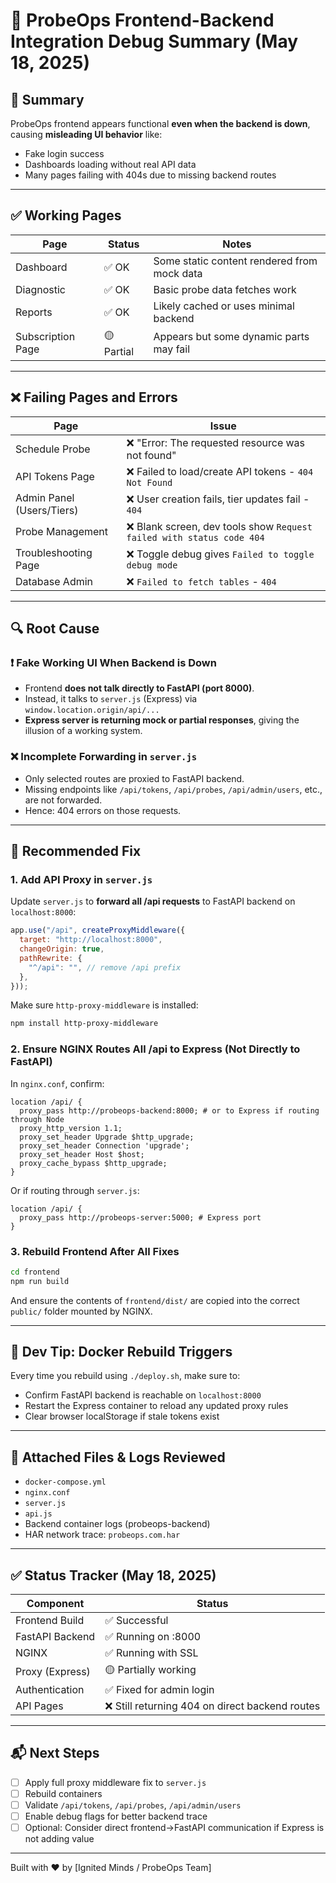 
# 🧪 ProbeOps Frontend-Backend Integration Debug Summary (May 18, 2025)

## 📌 Summary

ProbeOps frontend appears functional **even when the backend is down**, causing **misleading UI behavior** like:
- Fake login success
- Dashboards loading without real API data
- Many pages failing with 404s due to missing backend routes

---

## ✅ Working Pages

| Page                | Status     | Notes                                      |
|---------------------|------------|--------------------------------------------|
| Dashboard           | ✅ OK       | Some static content rendered from mock data |
| Diagnostic          | ✅ OK       | Basic probe data fetches work               |
| Reports             | ✅ OK       | Likely cached or uses minimal backend       |
| Subscription Page   | 🟡 Partial | Appears but some dynamic parts may fail     |

---

## ❌ Failing Pages and Errors

| Page                       | Issue                                                                      |
|----------------------------|-----------------------------------------------------------------------------|
| Schedule Probe             | ❌ "Error: The requested resource was not found"                            |
| API Tokens Page            | ❌ Failed to load/create API tokens - `404 Not Found`                       |
| Admin Panel (Users/Tiers)  | ❌ User creation fails, tier updates fail - `404`                           |
| Probe Management           | ❌ Blank screen, dev tools show `Request failed with status code 404`       |
| Troubleshooting Page       | ❌ Toggle debug gives `Failed to toggle debug mode`                         |
| Database Admin             | ❌ `Failed to fetch tables` - `404`                                         |

---

## 🔍 Root Cause

### ❗ Fake Working UI When Backend is Down
- Frontend **does not talk directly to FastAPI (port 8000)**.
- Instead, it talks to `server.js` (Express) via `window.location.origin/api/...`
- **Express server is returning mock or partial responses**, giving the illusion of a working system.

### ❌ Incomplete Forwarding in `server.js`
- Only selected routes are proxied to FastAPI backend.
- Missing endpoints like `/api/tokens`, `/api/probes`, `/api/admin/users`, etc., are not forwarded.
- Hence: 404 errors on those requests.

---

## 🔧 Recommended Fix

### 1. Add API Proxy in `server.js`

Update `server.js` to **forward all /api requests** to FastAPI backend on `localhost:8000`:

```js
app.use("/api", createProxyMiddleware({
  target: "http://localhost:8000",
  changeOrigin: true,
  pathRewrite: {
    "^/api": "", // remove /api prefix
  },
}));
```

Make sure `http-proxy-middleware` is installed:
```bash
npm install http-proxy-middleware
```

### 2. Ensure NGINX Routes All /api to Express (Not Directly to FastAPI)

In `nginx.conf`, confirm:

```nginx
location /api/ {
  proxy_pass http://probeops-backend:8000; # or to Express if routing through Node
  proxy_http_version 1.1;
  proxy_set_header Upgrade $http_upgrade;
  proxy_set_header Connection 'upgrade';
  proxy_set_header Host $host;
  proxy_cache_bypass $http_upgrade;
}
```

Or if routing through `server.js`:
```nginx
location /api/ {
  proxy_pass http://probeops-server:5000; # Express port
}
```

### 3. Rebuild Frontend After All Fixes

```bash
cd frontend
npm run build
```

And ensure the contents of `frontend/dist/` are copied into the correct `public/` folder mounted by NGINX.

---

## 🔁 Dev Tip: Docker Rebuild Triggers

Every time you rebuild using `./deploy.sh`, make sure to:
- Confirm FastAPI backend is reachable on `localhost:8000`
- Restart the Express container to reload any updated proxy rules
- Clear browser localStorage if stale tokens exist

---

## 📎 Attached Files & Logs Reviewed
- `docker-compose.yml`
- `nginx.conf`
- `server.js`
- `api.js`
- Backend container logs (probeops-backend)
- HAR network trace: `probeops.com.har`

---

## ✅ Status Tracker (May 18, 2025)

| Component          | Status         |
|--------------------|----------------|
| Frontend Build     | ✅ Successful   |
| FastAPI Backend    | ✅ Running on :8000 |
| NGINX              | ✅ Running with SSL |
| Proxy (Express)    | 🟡 Partially working |
| Authentication     | ✅ Fixed for admin login |
| API Pages          | ❌ Still returning 404 on direct backend routes |

---

## 📬 Next Steps

- [ ] Apply full proxy middleware fix to `server.js`
- [ ] Rebuild containers
- [ ] Validate `/api/tokens`, `/api/probes`, `/api/admin/users`
- [ ] Enable debug flags for better backend trace
- [ ] Optional: Consider direct frontend→FastAPI communication if Express is not adding value

---

Built with ❤️ by [Ignited Minds / ProbeOps Team]
